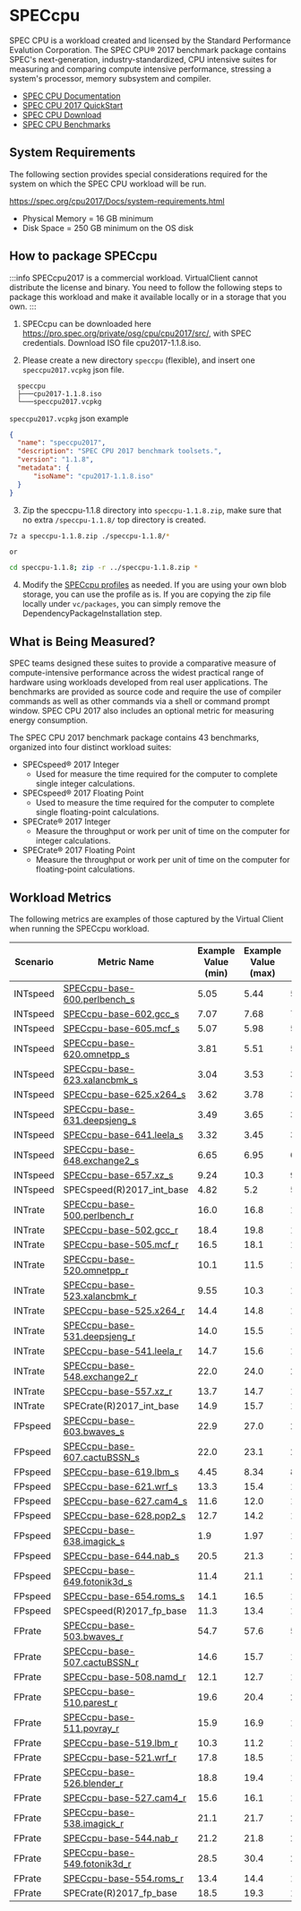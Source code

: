 # SPECcpu
SPEC CPU is a workload created and licensed by the Standard Performance Evalution Corporation. The SPEC CPU® 2017 benchmark package contains SPEC's 
next-generation, industry-standardized, CPU intensive suites for measuring and comparing compute intensive performance, stressing a system's processor, 
memory subsystem and compiler.

* [SPEC CPU Documentation](https://www.spec.org/cpu2017/)  
* [SPEC CPU 2017 QuickStart](https://spec.org/cpu2017/Docs/quick-start.html)  
* [SPEC CPU Download](https://pro.spec.org/private/osg/cpu/cpu2017/src/)  
* [SPEC CPU Benchmarks](https://www.spec.org/cpu2017/Docs/overview.html#Q13)


## System Requirements
The following section provides special considerations required for the system on which the SPEC CPU workload will be run.

https://spec.org/cpu2017/Docs/system-requirements.html

* Physical Memory = 16 GB minimum  
* Disk Space = 250 GB minimum on the OS disk

## How to package SPECcpu
:::info
SPECcpu2017 is a commercial workload. VirtualClient cannot distribute the license and binary. You need to follow the following steps to package this workload and make it available locally or in a storage that you own.
:::
1. SPECcpu can be downloaded here https://pro.spec.org/private/osg/cpu/cpu2017/src/, with SPEC credentials. Download ISO file cpu2017-1.1.8.iso.

2. Please create a new directory `speccpu` (flexible), and insert one `speccpu2017.vcpkg` json file.
  ```treeview {3}
    speccpu
    ├───cpu2017-1.1.8.iso
    └───speccpu2017.vcpkg
  ```

  `speccpu2017.vcpkg` json example
  ```json
  {
    "name": "speccpu2017",
    "description": "SPEC CPU 2017 benchmark toolsets.",
    "version": "1.1.8",
    "metadata": {
        "isoName": "cpu2017-1.1.8.iso"
    }
  }
  ```


  
3. Zip the speccpu-1.1.8 directory into `speccpu-1.1.8.zip`, make sure that no extra `/speccpu-1.1.8/` top directory is created.
  ```bash
  7z a speccpu-1.1.8.zip ./speccpu-1.1.8/*
  ```
    or 
  ```bash
  cd speccpu-1.1.8; zip -r ../speccpu-1.1.8.zip *
  ```
4. Modify the [SPECcpu profiles](https://github.com/microsoft/VirtualClient/blob/main/src/VirtualClient/VirtualClient.Main/profiles/PERF-SPECCPU-INTRATE.json) as needed. If you are using your own blob storage, you can use the profile as is. If you are copying the zip file locally under `vc/packages`, you can simply remove the DependencyPackageInstallation step.

## What is Being Measured?
SPEC teams designed these suites to provide a comparative measure of compute-intensive performance across the widest practical range of hardware 
using workloads developed from real user applications. The benchmarks are provided as source code and require the use of compiler commands 
as well as other commands via a shell or command prompt window. SPEC CPU 2017 also includes an optional metric for measuring energy consumption.

The SPEC CPU 2017 benchmark package contains 43 benchmarks, organized into four distinct workload suites:
* SPECspeed® 2017 Integer
  * Used for measure the time required for the computer to complete single integer calculations.
* SPECspeed® 2017 Floating Point 
  * Used to measure the time required for the computer to complete single floating-point calculations.
* SPECrate® 2017 Integer  
  * Measure the throughput or work per unit of time on the computer for integer calculations.
* SPECrate® 2017 Floating Point
  * Measure the throughput or work per unit of time on the computer for floating-point calculations.

## Workload Metrics
The following metrics are examples of those captured by the Virtual Client when running the SPECcpu workload.

| Scenario | Metric Name | Example Value (min) | Example Value (max) | Example Value (avg) | Unit |
|-----------|-------------|---------------------|---------------------|---------------------|------|
| INTspeed | [SPECcpu-base-600.perlbench_s](https://www.spec.org/cpu2017/Docs/benchmarks/600.perlbench_s.html)| 5.05 | 5.44 | 5.291236749116601 | Score |
| INTspeed | [SPECcpu-base-602.gcc_s](https://www.spec.org/cpu2017/Docs/benchmarks/602.gcc_s.html) | 7.07 | 7.68 | 7.355406360424022 | Score |
| INTspeed | [SPECcpu-base-605.mcf_s](https://www.spec.org/cpu2017/Docs/benchmarks/605.mcf_s.html) | 5.07 | 5.98 | 5.436749116607786 | Score |
| INTspeed | [SPECcpu-base-620.omnetpp_s](https://www.spec.org/cpu2017/Docs/benchmarks/620.omnetpp_s.html) | 3.81 | 5.51 | 5.185088339222612 | Score |
| INTspeed | [SPECcpu-base-623.xalancbmk_s](https://www.spec.org/cpu2017/Docs/benchmarks/623.xalancbmk_s.html) | 3.04 | 3.53 | 3.3250176678445224 | Score |
| INTspeed | [SPECcpu-base-625.x264_s](https://www.spec.org/cpu2017/Docs/benchmarks/625.x264_s.html) | 3.62 | 3.78 | 3.7309893992932956 | Score |
| INTspeed | [SPECcpu-base-631.deepsjeng_s](https://www.spec.org/cpu2017/Docs/benchmarks/631.deepsjeng_s.html) | 3.49 | 3.65 | 3.5914487632508944 | Score |
| INTspeed | [SPECcpu-base-641.leela_s](https://www.spec.org/cpu2017/Docs/benchmarks/641.leela_s.html) | 3.32 | 3.45 | 3.419363957597164 | Score |
| INTspeed | [SPECcpu-base-648.exchange2_s](https://www.spec.org/cpu2017/Docs/benchmarks/648.exchange2_s.html) | 6.65 | 6.95 | 6.884946996466445 | Score |
| INTspeed | [SPECcpu-base-657.xz_s](https://www.spec.org/cpu2017/Docs/benchmarks/657.xz_s.html) | 9.24 | 10.3 | 9.804134275618383 | Score |
| INTspeed | SPECspeed(R)2017_int_base | 4.82 | 5.2 | 5.07127208480564 | Score |
| INTrate | [SPECcpu-base-500.perlbench_r](https://www.spec.org/cpu2017/Docs/benchmarks/500.perlbench_r.html) | 16.0 | 16.8 | 16.39600000000001 | Score |
| INTrate | [SPECcpu-base-502.gcc_r](https://www.spec.org/cpu2017/Docs/benchmarks/502.gcc_r.html) | 18.4 | 19.8 | 18.812666666666673 | Score |
| INTrate | [SPECcpu-base-505.mcf_r](https://www.spec.org/cpu2017/Docs/benchmarks/505.mcf_r.html) | 16.5 | 18.1 | 16.872666666666679 | Score |
| INTrate | [SPECcpu-base-520.omnetpp_r](https://www.spec.org/cpu2017/Docs/benchmarks/520.omnetpp_r.html) | 10.1 | 11.5 | 10.736666666666674 | Score |
| INTrate | [SPECcpu-base-523.xalancbmk_r](https://www.spec.org/cpu2017/Docs/benchmarks/523.xalancbmk_r.html) | 9.55 | 10.3 | 10.016400000000007 | Score |
| INTrate | [SPECcpu-base-525.x264_r](https://www.spec.org/cpu2017/Docs/benchmarks/525.x264_r.html) | 14.4 | 14.8 | 14.65066666666666 | Score |
| INTrate | [SPECcpu-base-531.deepsjeng_r](https://www.spec.org/cpu2017/Docs/benchmarks/531.deepsjeng_r.html) | 14.0 | 15.5 | 15.25466666666666 | Score |
| INTrate | [SPECcpu-base-541.leela_r](https://www.spec.org/cpu2017/Docs/benchmarks/541.leela_r.html) | 14.7 | 15.6 | 15.44600000000001 | Score |
| INTrate | [SPECcpu-base-548.exchange2_r](https://www.spec.org/cpu2017/Docs/benchmarks/548.exchange2_r.html) | 22.0 | 24.0 | 23.70733333333333 | Score |
| INTrate | [SPECcpu-base-557.xz_r](https://www.spec.org/cpu2017/Docs/benchmarks/557.xz_r.html) | 13.7 | 14.7 | 14.183333333333318 | Score |
| INTrate | SPECrate(R)2017_int_base | 14.9 | 15.7 | 15.179999999999988 | Score |
| FPspeed | [SPECcpu-base-603.bwaves_s](https://www.spec.org/cpu2017/Docs/benchmarks/603.bwaves_s.html) | 22.9 | 27.0 | 26.577027027027027 | Score |
| FPspeed | [SPECcpu-base-607.cactuBSSN_s](https://www.spec.org/cpu2017/Docs/benchmarks/607.cactuBSSN_s.html) | 22.0 | 23.1 | 22.409459459459474 | Score |
| FPspeed | [SPECcpu-base-619.lbm_s](https://www.spec.org/cpu2017/Docs/benchmarks/619.lbm_s.html) | 4.45 | 8.34 | 8.101216216216216 | Score |
| FPspeed | [SPECcpu-base-621.wrf_s](https://www.spec.org/cpu2017/Docs/benchmarks/621.wrf_s.html) | 13.3 | 15.4 | 15.07432432432433 | Score |
| FPspeed | [SPECcpu-base-627.cam4_s](https://www.spec.org/cpu2017/Docs/benchmarks/627.cam4_s.html) | 11.6 | 12.0 | 11.767567567567568 | Score |
| FPspeed | [SPECcpu-base-628.pop2_s](https://www.spec.org/cpu2017/Docs/benchmarks/628.pop2_s.html) | 12.7 | 14.2 | 13.904054054054047 | Score |
| FPspeed | [SPECcpu-base-638.imagick_s](https://www.spec.org/cpu2017/Docs/benchmarks/638.imagick_s.html) | 1.9 | 1.97 | 1.9393243243243255 | Score |
| FPspeed | [SPECcpu-base-644.nab_s](https://www.spec.org/cpu2017/Docs/benchmarks/644.nab_s.html) | 20.5 | 21.3 | 20.995945945945946 | Score |
| FPspeed | [SPECcpu-base-649.fotonik3d_s](https://www.spec.org/cpu2017/Docs/benchmarks/649.fotonik3d_s.html) | 11.4 | 21.1 | 20.560810810810805 | Score |
| FPspeed | [SPECcpu-base-654.roms_s](https://www.spec.org/cpu2017/Docs/benchmarks/654.roms_s.html) | 14.1 | 16.5 | 15.964864864864867 | Score |
| FPspeed | SPECspeed(R)2017_fp_base | 11.3 | 13.4 | 13.18108108108109 | Score |
| FPrate | [SPECcpu-base-503.bwaves_r](https://www.spec.org/cpu2017/Docs/benchmarks/503.bwaves_r.html) | 54.7 | 57.6 | 56.76533333333332 | Score |
| FPrate | [SPECcpu-base-507.cactuBSSN_r](https://www.spec.org/cpu2017/Docs/benchmarks/507.cactuBSSN_r.html) | 14.6 | 15.7 | 15.186666666666673 | Score |
| FPrate | [SPECcpu-base-508.namd_r](https://www.spec.org/cpu2017/Docs/benchmarks/508.namd_r.html) | 12.1 | 12.7 | 12.536000000000005 | Score |
| FPrate | [SPECcpu-base-510.parest_r](https://www.spec.org/cpu2017/Docs/benchmarks/510.parest_r.html) | 19.6 | 20.4 | 20.148000000000005 | Score |
| FPrate | [SPECcpu-base-511.povray_r](https://www.spec.org/cpu2017/Docs/benchmarks/511.povray_r.html) | 15.9 | 16.9 | 16.657333333333339 | Score |
| FPrate | [SPECcpu-base-519.lbm_r](https://www.spec.org/cpu2017/Docs/benchmarks/519.lbm_r.html) | 10.3 | 11.2 | 10.857333333333328 | Score |
| FPrate | [SPECcpu-base-521.wrf_r](https://www.spec.org/cpu2017/Docs/benchmarks/521.wrf_r.html) | 17.8 | 18.5 | 18.244 | Score |
| FPrate | [SPECcpu-base-526.blender_r](https://www.spec.org/cpu2017/Docs/benchmarks/526.blender_r.html) | 18.8 | 19.4 | 19.101333333333323 | Score |
| FPrate | [SPECcpu-base-527.cam4_r](https://www.spec.org/cpu2017/Docs/benchmarks/527.cam4_r.html) | 15.6 | 16.1 | 15.981333333333329 | Score |
| FPrate | [SPECcpu-base-538.imagick_r](https://www.spec.org/cpu2017/Docs/benchmarks/538.imagick_r.html) | 21.1 | 21.7 | 21.482666666666668 | Score |
| FPrate | [SPECcpu-base-544.nab_r](https://www.spec.org/cpu2017/Docs/benchmarks/544.nab_r.html) | 21.2 | 21.8 | 21.581333333333335 | Score |
| FPrate | [SPECcpu-base-549.fotonik3d_r](https://www.spec.org/cpu2017/Docs/benchmarks/549.fotonik3d_r.html) | 28.5 | 30.4 | 29.62 | Score |
| FPrate | [SPECcpu-base-554.roms_r](https://www.spec.org/cpu2017/Docs/benchmarks/554.roms_r.html) | 13.4 | 14.4 | 13.927999999999992 | Score |
| FPrate | SPECrate(R)2017_fp_base | 18.5 | 19.3 | 18.99866666666667 | Score |